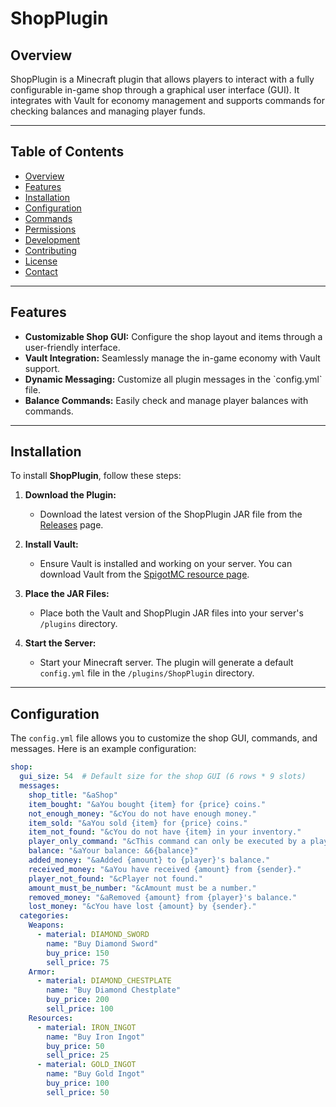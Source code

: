 # ShopPlugin

## Overview

ShopPlugin is a Minecraft plugin that allows players to interact with a fully configurable in-game shop through a graphical user interface (GUI). It integrates with Vault for economy management and supports commands for checking balances and managing player funds.

---

## Table of Contents

- [Overview](#overview)
- [Features](#features)
- [Installation](#installation)
- [Configuration](#configuration)
- [Commands](#commands)
- [Permissions](#permissions)
- [Development](#development)
- [Contributing](#contributing)
- [License](#license)
- [Contact](#contact)

---

## Features

<ul>
  <li><b>Customizable Shop GUI:</b> Configure the shop layout and items through a user-friendly interface.</li>
  <li><b>Vault Integration:</b> Seamlessly manage the in-game economy with Vault support.</li>
  <li><b>Dynamic Messaging:</b> Customize all plugin messages in the `config.yml` file.</li>
  <li><b>Balance Commands:</b> Easily check and manage player balances with commands.</li>
</ul>

---

## Installation

To install **ShopPlugin**, follow these steps:

1. **Download the Plugin:**
   - Download the latest version of the ShopPlugin JAR file from the [Releases](https://github.com/yourusername/ShopPlugin/releases) page.

2. **Install Vault:**
   - Ensure Vault is installed and working on your server. You can download Vault from the [SpigotMC resource page](https://www.spigotmc.org/resources/vault.34315/).

3. **Place the JAR Files:**
   - Place both the Vault and ShopPlugin JAR files into your server's `/plugins` directory.

4. **Start the Server:**
   - Start your Minecraft server. The plugin will generate a default `config.yml` file in the `/plugins/ShopPlugin` directory.

---

## Configuration

The `config.yml` file allows you to customize the shop GUI, commands, and messages. Here is an example configuration:

```yaml
shop:
  gui_size: 54  # Default size for the shop GUI (6 rows * 9 slots)
  messages:
    shop_title: "&aShop"
    item_bought: "&aYou bought {item} for {price} coins."
    not_enough_money: "&cYou do not have enough money."
    item_sold: "&aYou sold {item} for {price} coins."
    item_not_found: "&cYou do not have {item} in your inventory."
    player_only_command: "&cThis command can only be executed by a player."
    balance: "&aYour balance: &6{balance}"
    added_money: "&aAdded {amount} to {player}'s balance."
    received_money: "&aYou have received {amount} from {sender}."
    player_not_found: "&cPlayer not found."
    amount_must_be_number: "&cAmount must be a number."
    removed_money: "&aRemoved {amount} from {player}'s balance."
    lost_money: "&cYou have lost {amount} by {sender}."
  categories:
    Weapons:
      - material: DIAMOND_SWORD
        name: "Buy Diamond Sword"
        buy_price: 150
        sell_price: 75
    Armor:
      - material: DIAMOND_CHESTPLATE
        name: "Buy Diamond Chestplate"
        buy_price: 200
        sell_price: 100
    Resources:
      - material: IRON_INGOT
        name: "Buy Iron Ingot"
        buy_price: 50
        sell_price: 25
      - material: GOLD_INGOT
        name: "Buy Gold Ingot"
        buy_price: 100
        sell_price: 50
```
